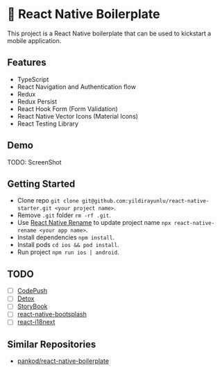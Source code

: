 # 📱 React Native Boilerplate

This project is a React Native boilerplate that can be used to kickstart a mobile application.

## Features

- TypeScript
- React Navigation and Authentication flow
- Redux
- Redux Persist
- React Hook Form (Form Validation)
- React Native Vector Icons (Material Icons)
- React Testing Library

## Demo

TODO: ScreenShot

## Getting Started

- Clone repo `git clone git@github.com:yildirayunlu/react-native-starter.git <your project name>`.
- Remove `.git` folder `rm -rf .git`.
- Use [React Native Rename](https://github.com/junedomingo/react-native-rename) to update project name `npx react-native-rename <your app name>`.
- Install dependencies `npm install`.
- Install pods `cd ios && pod install`.
- Run project `npm run ios | android`.

## TODO

- [ ] [CodePush](https://github.com/microsoft/react-native-code-push)
- [ ] [Detox](https://github.com/wix/Detox)
- [ ] [StoryBook](https://storybook.js.org)
- [ ] [react-native-bootsplash](https://github.com/zoontek/react-native-bootsplash#-react-native-bootsplash)
- [ ] [react-i18next](https://react.i18next.com)

## Similar Repositories

- [pankod/react-native-boilerplate](https://github.com/pankod/react-native-boilerplate)
